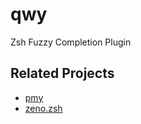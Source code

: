 # qwy

Zsh Fuzzy Completion Plugin

## Related Projects

- [pmy](https://github.com/relastle/pmy)
- [zeno.zsh](https://github.com/yuki-yano/zeno.zsh)
